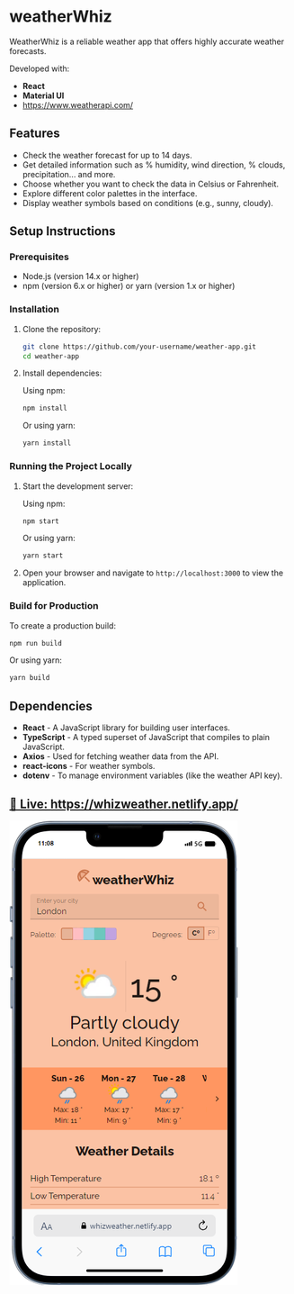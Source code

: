 # weatherWhiz

WeatherWhiz is a reliable weather app that offers highly accurate weather forecasts.

Developed with: 
- **React**
- **Material UI**
- https://www.weatherapi.com/

## Features

- Check the weather forecast for up to 14 days.
- Get detailed information such as % humidity, wind direction, % clouds, precipitation... and more.
- Choose whether you want to check the data in Celsius or Fahrenheit.
- Explore different color palettes in the interface.
- Display weather symbols based on conditions (e.g., sunny, cloudy).

## Setup Instructions

### Prerequisites

- Node.js (version 14.x or higher)
- npm (version 6.x or higher) or yarn (version 1.x or higher)

### Installation

1. Clone the repository:

   ```bash
   git clone https://github.com/your-username/weather-app.git
   cd weather-app
   ```

2. Install dependencies:

   Using npm:

   ```bash
   npm install
   ```

   Or using yarn:

   ```bash
   yarn install
   ```

### Running the Project Locally

1. Start the development server:

   Using npm:

   ```bash
   npm start
   ```

   Or using yarn:

   ```bash
   yarn start
   ```

2. Open your browser and navigate to `http://localhost:3000` to view the application.

### Build for Production

To create a production build:

```bash
npm run build
```

Or using yarn:

```bash
yarn build
```

## Dependencies

- **React** - A JavaScript library for building user interfaces.
- **TypeScript** - A typed superset of JavaScript that compiles to plain JavaScript.
- **Axios** - Used for fetching weather data from the API.
- **react-icons** - For weather symbols.
- **dotenv** - To manage environment variables (like the weather API key).


## [🚀 Live: https://whizweather.netlify.app/ ](https://whizweather.netlify.app/)

[![mobile-screen](./src/assets/readme_mobile.png)](https://whizweather.netlify.app/)


